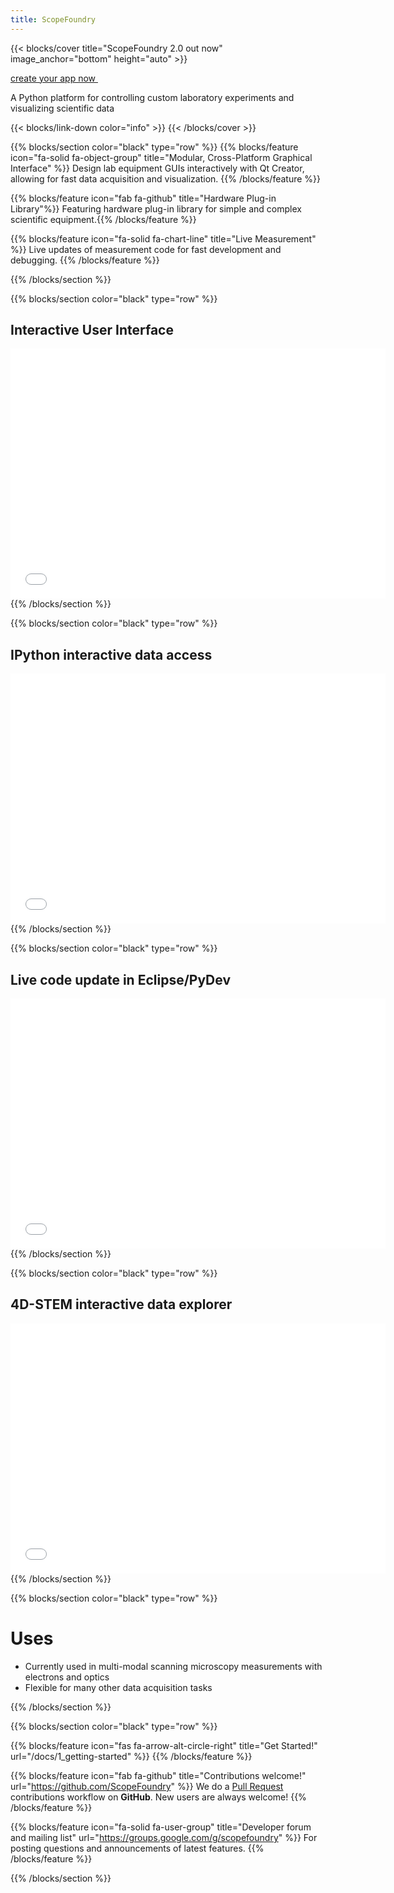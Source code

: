 ```yaml
---
title: ScopeFoundry
---
```


[getting_started_docs]:/docs/1_getting-started/
[tools_tutorials]:/docs/11_tools-tutorials/

{{< blocks/cover title="ScopeFoundry 2.0 out now" image_anchor="bottom" height="auto" >}}

<a class="btn btn-lg btn-primary me-3 mb-4" href="docs/">create your app now <i class="fas fa-arrow-alt-circle-right ms-2"></i>
</a>


<p class="lead fw-bold mt-5">A Python platform for controlling custom laboratory experiments and visualizing scientific data


{{< blocks/link-down color="info" >}}
{{< /blocks/cover >}}


{{% blocks/section color="black" type="row" %}}
{{% blocks/feature icon="fa-solid fa-object-group" title="Modular, Cross-Platform Graphical Interface" %}}
Design lab equipment GUIs interactively with Qt Creator, allowing for fast data acquisition and visualization. {{% /blocks/feature %}}

{{% blocks/feature icon="fab fa-github" title="Hardware Plug-in Library"%}}
Featuring hardware plug-in library for simple and complex scientific equipment.{{% /blocks/feature %}}

{{% blocks/feature icon="fa-solid fa-chart-line" title="Live Measurement" %}}
Live updates of measurement code for fast development and debugging.
{{% /blocks/feature %}}

{{% /blocks/section %}}



{{% blocks/section color="black" type="row" %}}
## Interactive User Interface
<iframe width="600" height="400" src="//www.youtube.com/embed/GJRVbZ8zYVY" frameborder="0" allowfullscreen></iframe>
{{% /blocks/section %}}


{{% blocks/section color="black" type="row" %}}
## IPython interactive data access
<iframe width="600" height="400" src="//www.youtube.com/embed/BdwPL2iOmns" frameborder="0" allowfullscreen></iframe>
{{% /blocks/section %}}


{{% blocks/section color="black" type="row" %}}
## Live code update in Eclipse/PyDev
<iframe width="600" height="400" src="//www.youtube.com/embed/kd8OitLPXcM" frameborder="0" allowfullscreen></iframe>
{{% /blocks/section %}}


{{% blocks/section color="black" type="row" %}}
## 4D-STEM interactive data explorer
<iframe width="600" height="400" src="//www.youtube.com/embed/XJaCfdVUQw0" frameborder="0" allowfullscreen></iframe>
{{% /blocks/section %}}


{{% blocks/section color="black" type="row" %}}

# Uses

* Currently used in multi-modal scanning microscopy measurements with electrons and optics
* Flexible for many other data acquisition tasks

{{% /blocks/section %}}

{{% blocks/section color="black" type="row" %}}

{{% blocks/feature icon="fas fa-arrow-alt-circle-right" title="Get Started!" url="/docs/1_getting-started" %}}
{{% /blocks/feature %}}


{{% blocks/feature icon="fab fa-github" title="Contributions welcome!" url="https://github.com/ScopeFoundry" %}}
We do a [Pull Request](https://github.com/ScopeFoundry/ScopeFoundry/pulls) contributions workflow on **GitHub**. New users are always welcome!
{{% /blocks/feature %}}


{{% blocks/feature icon="fa-solid fa-user-group" title="Developer forum and mailing list" url="https://groups.google.com/g/scopefoundry" %}}
For posting questions and announcements of latest features.
{{% /blocks/feature %}}

{{% /blocks/section %}}


